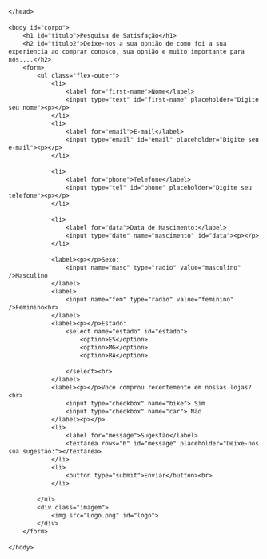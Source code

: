 <!DOCTYPE html>
<html lang="pt-br">
    <head>
        <meta charset="UTF-8">
        <title>
            Pesquisa de Satisfação Moveis Simonetti
        </title>
        <link href="style.css" rel="stylesheet" type="text/css" />

    </head>

    <body id="corpo">        
        <h1 id="titulo">Pesquisa de Satisfação</h1>
        <h2 id="titulo2">Deixe-nos a sua opnião de como foi a sua experiencia ao comprar conosco, sua opnião e muito importante para nós....</h2>                
        <form>
            <ul class="flex-outer">
                <li>
                    <label for="first-name">Nome</label>
                    <input type="text" id="first-name" placeholder="Digite seu nome"><p></p>
                </li>             
                <li>
                    <label for="email">E-mail</label>
                    <input type="email" id="email" placeholder="Digite seu e-mail"><p></p>
                </li>
                
                <li>
                    <label for="phone">Telefone</label>
                    <input type="tel" id="phone" placeholder="Digite seu telefone"><p></p>
                </li> 
                
                <li>
                    <label for="data">Data de Nascimento:</label> 
                    <input type="date" name="nascimento" id="data"><p></p>
                </li>

                <label><p></p>Sexo:
                    <input name="masc" type="radio" value="masculino" />Masculino
                </label>
                <label>
                    <input name="fem" type="radio" value="feminino" />Feminino<br>
                </label>
                <label><p></p>Estado:
                    <select name="estado" id="estado">
                        <option>ES</option>                            
                        <option>MG</option>
                        <option>BA</option>                       
                        
                    </select><br>                  
                </label>
                <label><p></p>Você comprou recentemente em nossas lojas?<br>
                    <input type="checkbox" name="bike"> Sim 
                    <input type="checkbox" name="car"> Não
                </label><p></p>             
                <li>
                    <label for="message">Sugestão</label>
                    <textarea rows="6" id="message" placeholder="Deixe-nos sua sugestão:"></textarea>
                </li>
                <li>
                    <button type="submit">Enviar</button><br>
                </li>            
                
            </ul>
            <div class="imagem">           
                <img src="Logo.png" id="logo">
            </div>
        </form>
    
    </body>
</html>   
              
